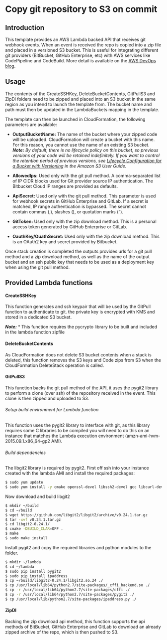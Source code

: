 # Copy git repository to S3 on commit

## Introduction

This template provides an AWS Lambda backed API that receives git webhook events. When an event is received the repo is copied into a zip file and placed in a versioned S3 bucket. This is useful for integrating different git providers (BitBucket, GitHub Enterprise, etc) with AWS services like CodePipeline and CodeBuild. More detail is available on the [AWS DevOps blog](https://aws-blogs-prod.amazon.com/devops/integrating-git-with-aws-codepipeline/).

## Usage

The contents of the CreateSSHKey, DeleteBucketContents, GitPullS3 and ZipDl folders need to be zipped and placed into an S3 bucket in the same region as you intend to launch the template from. The bucket name and path must then be updated in the LambdaBuckets mapping in the template.

The template can then be launched in CloudFormation, the following parameters are available:

* **OutputBucketName:**
The name of the bucket where your zipped code will be uploaded. CloudFormation will create a bucket with this name. For this reason, you cannot use the name of an existing S3 bucket.
***Note:*** *By default, there is no lifecycle policy on this bucket, so previous versions of your code will be retained indefinitely.  If you want to control the retention period of previous versions, see [Lifecycle Configuration for a Bucket with Versioning](http://docs.aws.amazon.com/AmazonS3/latest/UG/lifecycle-configuration-bucket-with-versioning.html) in the Amazon S3 User Guide.*

* **AllowedIps:**
Used only with the git pull method. A comma-separated list of IP CIDR blocks used for Git provider source IP authentication. The Bitbucket Cloud IP ranges are provided as defaults.

* **ApiSecret:**
Used only with the git pull method. This parameter is used for webhook secrets in GitHub Enterprise and GitLab. If a secret is matched, IP range authentication is bypassed. The secret cannot contain commas (,), slashes (\), or quotation marks (“).

* **GitToken:**
Used only with the zip download method. This is a personal access token generated by GitHub Enterprise or GitLab.

* **OauthKey/OuathSecret:**
Used only with the zip download method. This is an OAuth2 key and secret provided by Bitbucket.

Once stack creation is completed the outputs provides urls for a git pull method and a zip download method, as well as the name of the output bucket and an ssh public key that needs to be used as a deployment key when using the git pull method.

## Provided Lambda functions

#### CreateSSHKey

This function generates and ssh keypair that will be used by the GitPull function to authenticate to git. the private key is encrypted with KMS and stored in a dedicated S3 bucket.

***Note:*** * This function requires the pycrypto library to be built and included in the lambda function zipfile

#### DeleteBucketContents

As CloudFormation does not delete S3 bucket contents when a stack is deleted, this function removes the S3 keys and Code zips from S3 when the CloudFormation DeleteStack operation is called.

#### GitPullS3

This function backs the git pull method of the API, it uses the pygit2 library to perform a clone (over ssh) of the repository received in the event. This clone is then zipped and uploaded to S3.

###### Setup build environment for Lambda function
This function uses the pygit2 library to interface with git, as this library requires some C libraries to be compiled you will need to do this on an instance that matches the Lambda execution environment (amzn-ami-hvm-2015.09.1.x86_64-gp2 AMI).

###### Build dependencies
The libgit2 library is required by pygit2. First off ssh into your instance created with the lambda AMI and install the required packages:
```bash
$ sudo yum update
$ sudo yum install -y cmake openssl-devel libssh2-devel gcc libcurl-devel libffi-devel
```
Now download and build libgit2
```bash
$ mkdir ~/build
$ cd ~/build
$ wget https://github.com/libgit2/libgit2/archive/v0.24.1.tar.gz
$ tar -xvf v0.24.1.tar.gz
$ cd libgit2-0.24.1/
$ cmake -DBUILD_CLAR=OFF .
$ make
$ sudo make install
```
Install pygit2 and copy the required libraries and python modules to the folder.
```bash
$ mkdir ~/lambda
$ cd ~/lambda
$ sudo pip install pygit2
$ sudo pip install ipaddress
$ cp ~/build/libgit2-0.24.1/libgit2.so.24 ./
$ cp /usr/local/lib64/python2.7/site-packages/_cffi_backend.so ./
$ cp -r /usr/local/lib64/python2.7/site-packages/cffi ./
$ cp -r /usr/local/lib64/python2.7/site-packages/pygit2 ./
$ cp /usr/local/lib/python2.7/site-packages/ipaddress.py ./
```

#### ZipDl  

Backing the zip download api method, this function supports the api methods of BitBucket, GitHub Enterprise and GitLab to download an already zipped archive of the repo, which is then pushed to S3.
